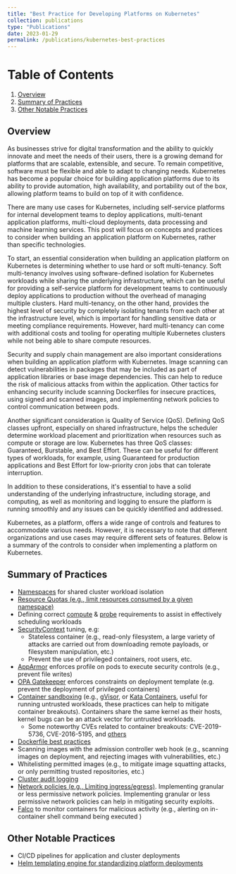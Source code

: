 ```yaml
---
title: "Best Practice for Developing Platforms on Kubernetes"
collection: publications
type: "Publications"
date: 2023-01-29
permalink: /publications/kubernetes-best-practices
---
```

# Table of Contents
1. [Overview](#overview)
2. [Summary of Practices](#summary-of-practices)
3. [Other Notable Practices](#other-notable-practices)

## Overview
As businesses strive for digital transformation and the ability to quickly innovate and meet the needs of their users, there is a growing demand for platforms that are scalable, extensible, and secure. To remain competitive, software must be flexible and able to adapt to changing needs. Kubernetes has become a popular choice for building application platforms due to its ability to provide automation, high availability, and portability out of the box, allowing platform teams to build on top of it with confidence.

There are many use cases for Kubernetes, including self-service platforms for internal development teams to deploy applications, multi-tenant application platforms, multi-cloud deployments, data processing and machine learning services. This post will focus on concepts and practices to consider when building an application platform on Kubernetes, rather than specific technologies.

To start, an essential consideration when building an application platform on Kubernetes is determining whether to use hard or soft multi-tenancy. Soft multi-tenancy involves using software-defined isolation for Kubernetes workloads while sharing the underlying infrastructure, which can be useful for providing a self-service platform for development teams to continuously deploy applications to production without the overhead of managing multiple clusters. Hard multi-tenancy, on the other hand, provides the highest level of security by completely isolating tenants from each other at the infrastructure level, which is important for handling sensitive data or meeting compliance requirements. However, hard multi-tenancy can come with additional costs and tooling for operating multiple Kubernetes clusters while not being able to share compute resources.

Security and supply chain management are also important considerations when building an application platform with Kubernetes. Image scanning can detect vulnerabilities in packages that may be included as part of application libraries or base image dependencies. This can help to reduce the risk of malicious attacks from within the application. Other tactics for enhancing security include scanning Dockerfiles for insecure practices, using signed and scanned images, and implementing network policies to control communication between pods.

Another significant consideration is Quality of Service (QoS). Defining QoS classes upfront, especially on shared infrastructure, helps the scheduler determine workload placement and prioritization when resources such as compute or storage are low. Kubernetes has three QoS classes: Guaranteed, Burstable, and Best Effort. These can be useful for different types of workloads, for example, using Guaranteed for production applications and Best Effort for low-priority cron jobs that can tolerate interruption.

In addition to these considerations, it's essential to have a solid understanding of the underlying infrastructure, including storage, and computing, as well as monitoring and logging to ensure the platform is running smoothly and any issues can be quickly identified and addressed.

Kubernetes, as a platform, offers a wide range of controls and features to accommodate various needs. However, it is necessary to note that different organizations and use cases may require different sets of features. Below is a summary of the controls to consider when implementing a platform on Kubernetes.

## Summary of Practices
* [Namespaces](https://kubernetes.io/docs/concepts/overview/working-with-objects/namespaces/) for shared cluster workload isolation
* [Resource Quotas (e.g., limit resources consumed by a given namespace)](https://kubernetes.io/docs/tasks/administer-cluster/manage-resources/quota-memory-cpu-namespace/)
* Defining correct [compute](https://kubernetes.io/docs/concepts/configuration/manage-resources-containers/) & [probe](https://kubernetes.io/docs/tasks/configure-pod-container/configure-liveness-readiness-startup-probes/) requirements to assist in effectively scheduling workloads
* [SecurityContext](https://kubernetes.io/docs/tasks/configure-pod-container/security-context/) tuning, e.g:
	* Stateless container (e.g., read-only filesystem, a large variety of attacks are carried out from downloading remote payloads, or filesystem manipulation, etc.)
	* Prevent the use of privileged containers, root users, etc.
* [AppArmor](https://kubernetes.io/docs/tutorials/security/apparmor/) enforces profile on pods to execute security controls (e.g., prevent file writes)
* [OPA Gatekeeper](https://kubernetes.io/blog/2019/08/06/opa-gatekeeper-policy-and-governance-for-kubernetes/) enforces constraints on deployment template (e.g. prevent the deployment of privileged containers)
* [Container sandboxing](https://kubernetes.io/docs/concepts/containers/runtime-class/) (e.g., [gVisor](https://github.com/google/gvisor), or [Kata Containers](https://katacontainers.io), useful for running untrusted workloads, these practices can help to mitigate container breakouts). Containers share the same kernel as their hosts, kernel bugs can be an attack vector for untrusted workloads.
	* Some noteworthy CVEs related to container breakouts: CVE-2019-5736, CVE-2016-5195, and [others](https://www.container-security.site/attackers/container_breakout_vulnerabilities.html)
* [Dockerfile best practices](https://docs.docker.com/develop/develop-images/dockerfile_best-practices/)
* Scanning images with the admission controller web hook (e.g., scanning images on deployment, and rejecting images with vulnerabilities, etc.)
* Whitelisting permitted images (e.g., to mitigate image squatting attacks, or only permitting trusted repositories, etc.)
* [Cluster audit logging](https://kubernetes.io/docs/tasks/debug/debug-cluster/audit/)
* [Network policies (e.g., Limiting ingress/egress)](https://kubernetes.io/docs/concepts/services-networking/network-policies/). Implementing granular or less permissive network policies. Implementing granular or less permissive network policies can help in mitigating security exploits.
* [Falco](https://falco.org) to monitor containers for malicious activity (e.g., alerting on in-container shell command being executed )

## Other Notable Practices
* CI/CD pipelines for application and cluster deployments
* [Helm templating engine for standardizing platform deployments](https://helm.sh)



